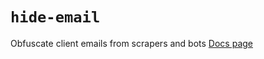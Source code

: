 # `hide-email`

Obfuscate client emails from scrapers and bots
[Docs page](greenvision.media/docs/scripting/#hide-email)
